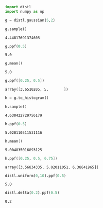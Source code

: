 ```python
import distl
import numpy as np
```


```python
g = distl.gaussian(5,2)
```


```python
g.sample()
```




    4.44817691374605




```python
g.ppf(0.5)
```




    5.0




```python
g.mean()
```




    5.0




```python
g.ppf([0.25, 0.5])
```




    array([3.6510205, 5.       ])




```python
h = g.to_histogram()
```


```python
h.sample()
```




    4.630422729756179




```python
h.ppf(0.5)
```




    5.020110511531116




```python
h.mean()
```




    5.004835016893125




```python
h.ppf([0.25, 0.5, 0.75])
```




    array([3.56834335, 5.02011051, 6.38641965])




```python
distl.uniform(0,10).ppf(0.5)
```




    5.0




```python
distl.delta(0.2).ppf(0.5)
```




    0.2




```python

```
